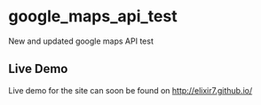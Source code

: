 # google_maps_api_test
New and updated google maps API test

## Live Demo
Live demo for the site can soon be found on http://elixir7.github.io/
